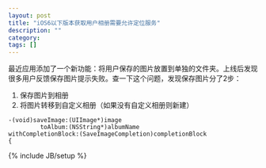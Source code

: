 ```yaml
---
layout: post
title: "iOS6以下版本获取用户相册需要允许定位服务"
description: ""
category: 
tags: []
---
```

最近应用添加了一个新功能：将用户保存的图片放置到单独的文件夹。上线后发现很多用户反馈保存图片提示失败。查一下这个问题，发现保存图片分了2步：

1. 保存图片到相册
2. 将图片转移到自定义相册（如果没有自定义相册则新建）

~~~~
-(void)saveImage:(UIImage*)image
         toAlbum:(NSString*)albumName
withCompletionBlock:(SaveImageCompletion)completionBlock
{
~~~~


{% include JB/setup %}
